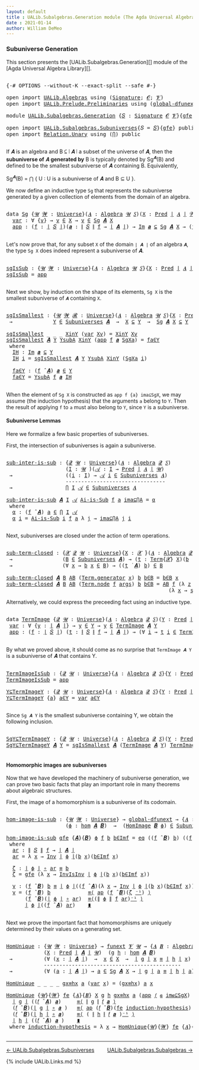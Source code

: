 ```yaml
---
layout: default
title : UALib.Subalgebras.Generation module (The Agda Universal Algebra Library)
date : 2021-01-14
author: William DeMeo
---
```


### <a id="subuniverse-generation">Subuniverse Generation</a>

This section presents the [UALib.Subalgebras.Generation][] module of the [Agda Universal Algebra Library][].

<pre class="Agda">

<a id="334" class="Symbol">{-#</a> <a id="338" class="Keyword">OPTIONS</a> <a id="346" class="Pragma">--without-K</a> <a id="358" class="Pragma">--exact-split</a> <a id="372" class="Pragma">--safe</a> <a id="379" class="Symbol">#-}</a>

<a id="384" class="Keyword">open</a> <a id="389" class="Keyword">import</a> <a id="396" href="UALib.Algebras.html" class="Module">UALib.Algebras</a> <a id="411" class="Keyword">using</a> <a id="417" class="Symbol">(</a><a id="418" href="UALib.Algebras.Signatures.html#1377" class="Function">Signature</a><a id="427" class="Symbol">;</a> <a id="429" href="universes.html#613" class="Generalizable">𝓞</a><a id="430" class="Symbol">;</a> <a id="432" href="universes.html#617" class="Generalizable">𝓥</a><a id="433" class="Symbol">)</a>
<a id="435" class="Keyword">open</a> <a id="440" class="Keyword">import</a> <a id="447" href="UALib.Prelude.Preliminaries.html" class="Module">UALib.Prelude.Preliminaries</a> <a id="475" class="Keyword">using</a> <a id="481" class="Symbol">(</a><a id="482" href="MGS-Subsingleton-Theorems.html#3468" class="Function">global-dfunext</a><a id="496" class="Symbol">)</a>

<a id="499" class="Keyword">module</a> <a id="506" href="UALib.Subalgebras.Generation.html" class="Module">UALib.Subalgebras.Generation</a> <a id="535" class="Symbol">{</a><a id="536" href="UALib.Subalgebras.Generation.html#536" class="Bound">𝑆</a> <a id="538" class="Symbol">:</a> <a id="540" href="UALib.Algebras.Signatures.html#1377" class="Function">Signature</a> <a id="550" href="universes.html#613" class="Generalizable">𝓞</a> <a id="552" href="universes.html#617" class="Generalizable">𝓥</a><a id="553" class="Symbol">}{</a><a id="555" href="UALib.Subalgebras.Generation.html#555" class="Bound">gfe</a> <a id="559" class="Symbol">:</a> <a id="561" href="MGS-Subsingleton-Theorems.html#3468" class="Function">global-dfunext</a><a id="575" class="Symbol">}</a> <a id="577" class="Keyword">where</a>

<a id="584" class="Keyword">open</a> <a id="589" class="Keyword">import</a> <a id="596" href="UALib.Subalgebras.Subuniverses.html" class="Module">UALib.Subalgebras.Subuniverses</a><a id="626" class="Symbol">{</a><a id="627" class="Argument">𝑆</a> <a id="629" class="Symbol">=</a> <a id="631" href="UALib.Subalgebras.Generation.html#536" class="Bound">𝑆</a><a id="632" class="Symbol">}{</a><a id="634" href="UALib.Subalgebras.Generation.html#555" class="Bound">gfe</a><a id="637" class="Symbol">}</a> <a id="639" class="Keyword">public</a>
<a id="646" class="Keyword">open</a> <a id="651" class="Keyword">import</a> <a id="658" href="Relation.Unary.html" class="Module">Relation.Unary</a> <a id="673" class="Keyword">using</a> <a id="679" class="Symbol">(</a><a id="680" href="Relation.Unary.html#4506" class="Function">⋂</a><a id="681" class="Symbol">)</a> <a id="683" class="Keyword">public</a>

</pre>

If 𝑨 is an algebra and B ⊆ ∣ 𝑨 ∣ a subset of the universe of 𝑨, then the **subuniverse of** 𝑨 **generated by** B is typically denoted by Sg<sup>𝑨</sup>(B) and defined to be the smallest subuniverse of 𝑨 containing B.  Equivalently,

Sg<sup>𝑨</sup>(B)  =  ⋂ { U : U is a subuniverse of 𝑨 and  B ⊆ U }.

We now define an inductive type `Sg` that represents the subuniverse generated by a given collection of elements from the domain of an algebra.

<pre class="Agda">

<a id="1164" class="Keyword">data</a> <a id="Sg"></a><a id="1169" href="UALib.Subalgebras.Generation.html#1169" class="Datatype">Sg</a> <a id="1172" class="Symbol">{</a><a id="1173" href="UALib.Subalgebras.Generation.html#1173" class="Bound">𝓤</a> <a id="1175" href="UALib.Subalgebras.Generation.html#1175" class="Bound">𝓦</a> <a id="1177" class="Symbol">:</a> <a id="1179" href="universes.html#551" class="Function">Universe</a><a id="1187" class="Symbol">}(</a><a id="1189" href="UALib.Subalgebras.Generation.html#1189" class="Bound">𝑨</a> <a id="1191" class="Symbol">:</a> <a id="1193" href="UALib.Algebras.Algebras.html#771" class="Function">Algebra</a> <a id="1201" href="UALib.Subalgebras.Generation.html#1173" class="Bound">𝓤</a> <a id="1203" href="UALib.Subalgebras.Generation.html#536" class="Bound">𝑆</a><a id="1204" class="Symbol">)(</a><a id="1206" href="UALib.Subalgebras.Generation.html#1206" class="Bound">X</a> <a id="1208" class="Symbol">:</a> <a id="1210" href="UALib.Relations.Unary.html#1071" class="Function">Pred</a> <a id="1215" href="UALib.Prelude.Preliminaries.html#11659" class="Function Operator">∣</a> <a id="1217" href="UALib.Subalgebras.Generation.html#1189" class="Bound">𝑨</a> <a id="1219" href="UALib.Prelude.Preliminaries.html#11659" class="Function Operator">∣</a> <a id="1221" href="UALib.Subalgebras.Generation.html#1175" class="Bound">𝓦</a><a id="1222" class="Symbol">)</a> <a id="1224" class="Symbol">:</a> <a id="1226" href="UALib.Relations.Unary.html#1071" class="Function">Pred</a> <a id="1231" href="UALib.Prelude.Preliminaries.html#11659" class="Function Operator">∣</a> <a id="1233" href="UALib.Subalgebras.Generation.html#1189" class="Bound">𝑨</a> <a id="1235" href="UALib.Prelude.Preliminaries.html#11659" class="Function Operator">∣</a> <a id="1237" class="Symbol">(</a><a id="1238" href="UALib.Subalgebras.Generation.html#550" class="Bound">𝓞</a> <a id="1240" href="Agda.Primitive.html#636" class="Function Operator">⊔</a> <a id="1242" href="UALib.Subalgebras.Generation.html#552" class="Bound">𝓥</a> <a id="1244" href="Agda.Primitive.html#636" class="Function Operator">⊔</a> <a id="1246" href="UALib.Subalgebras.Generation.html#1175" class="Bound">𝓦</a> <a id="1248" href="Agda.Primitive.html#636" class="Function Operator">⊔</a> <a id="1250" href="UALib.Subalgebras.Generation.html#1173" class="Bound">𝓤</a><a id="1251" class="Symbol">)</a> <a id="1253" class="Keyword">where</a>
  <a id="Sg.var"></a><a id="1261" href="UALib.Subalgebras.Generation.html#1261" class="InductiveConstructor">var</a> <a id="1265" class="Symbol">:</a> <a id="1267" class="Symbol">∀</a> <a id="1269" class="Symbol">{</a><a id="1270" href="UALib.Subalgebras.Generation.html#1270" class="Bound">v</a><a id="1271" class="Symbol">}</a> <a id="1273" class="Symbol">→</a> <a id="1275" href="UALib.Subalgebras.Generation.html#1270" class="Bound">v</a> <a id="1277" href="UALib.Relations.Unary.html#2732" class="Function Operator">∈</a> <a id="1279" href="UALib.Subalgebras.Generation.html#1206" class="Bound">X</a> <a id="1281" class="Symbol">→</a> <a id="1283" href="UALib.Subalgebras.Generation.html#1270" class="Bound">v</a> <a id="1285" href="UALib.Relations.Unary.html#2732" class="Function Operator">∈</a> <a id="1287" href="UALib.Subalgebras.Generation.html#1169" class="Datatype">Sg</a> <a id="1290" href="UALib.Subalgebras.Generation.html#1189" class="Bound">𝑨</a> <a id="1292" href="UALib.Subalgebras.Generation.html#1206" class="Bound">X</a>
  <a id="Sg.app"></a><a id="1296" href="UALib.Subalgebras.Generation.html#1296" class="InductiveConstructor">app</a> <a id="1300" class="Symbol">:</a> <a id="1302" class="Symbol">(</a><a id="1303" href="UALib.Subalgebras.Generation.html#1303" class="Bound">f</a> <a id="1305" class="Symbol">:</a> <a id="1307" href="UALib.Prelude.Preliminaries.html#11659" class="Function Operator">∣</a> <a id="1309" href="UALib.Subalgebras.Generation.html#536" class="Bound">𝑆</a> <a id="1311" href="UALib.Prelude.Preliminaries.html#11659" class="Function Operator">∣</a><a id="1312" class="Symbol">)(</a><a id="1314" href="UALib.Subalgebras.Generation.html#1314" class="Bound">𝒂</a> <a id="1316" class="Symbol">:</a> <a id="1318" href="UALib.Prelude.Preliminaries.html#11740" class="Function Operator">∥</a> <a id="1320" href="UALib.Subalgebras.Generation.html#536" class="Bound">𝑆</a> <a id="1322" href="UALib.Prelude.Preliminaries.html#11740" class="Function Operator">∥</a> <a id="1324" href="UALib.Subalgebras.Generation.html#1303" class="Bound">f</a> <a id="1326" class="Symbol">→</a> <a id="1328" href="UALib.Prelude.Preliminaries.html#11659" class="Function Operator">∣</a> <a id="1330" href="UALib.Subalgebras.Generation.html#1189" class="Bound">𝑨</a> <a id="1332" href="UALib.Prelude.Preliminaries.html#11659" class="Function Operator">∣</a><a id="1333" class="Symbol">)</a> <a id="1335" class="Symbol">→</a> <a id="1337" href="UALib.Relations.Unary.html#5346" class="Function Operator">Im</a> <a id="1340" href="UALib.Subalgebras.Generation.html#1314" class="Bound">𝒂</a> <a id="1342" href="UALib.Relations.Unary.html#5346" class="Function Operator">⊆</a> <a id="1344" href="UALib.Subalgebras.Generation.html#1169" class="Datatype">Sg</a> <a id="1347" href="UALib.Subalgebras.Generation.html#1189" class="Bound">𝑨</a> <a id="1349" href="UALib.Subalgebras.Generation.html#1206" class="Bound">X</a> <a id="1351" class="Symbol">→</a> <a id="1353" class="Symbol">(</a><a id="1354" href="UALib.Subalgebras.Generation.html#1303" class="Bound">f</a> <a id="1356" href="UALib.Algebras.Algebras.html#2921" class="Function Operator">̂</a> <a id="1358" href="UALib.Subalgebras.Generation.html#1189" class="Bound">𝑨</a><a id="1359" class="Symbol">)</a> <a id="1361" href="UALib.Subalgebras.Generation.html#1314" class="Bound">𝒂</a> <a id="1363" href="UALib.Relations.Unary.html#2732" class="Function Operator">∈</a> <a id="1365" href="UALib.Subalgebras.Generation.html#1169" class="Datatype">Sg</a> <a id="1368" href="UALib.Subalgebras.Generation.html#1189" class="Bound">𝑨</a> <a id="1370" href="UALib.Subalgebras.Generation.html#1206" class="Bound">X</a>

</pre>

Let's now prove that, for any subset `X` of the domain `∣ 𝑨 ∣` of an algebra `𝑨`, the type `Sg X` does indeed represent a subuniverse of 𝑨.

<pre class="Agda">

<a id="sgIsSub"></a><a id="1540" href="UALib.Subalgebras.Generation.html#1540" class="Function">sgIsSub</a> <a id="1548" class="Symbol">:</a> <a id="1550" class="Symbol">{</a><a id="1551" href="UALib.Subalgebras.Generation.html#1551" class="Bound">𝓤</a> <a id="1553" href="UALib.Subalgebras.Generation.html#1553" class="Bound">𝓦</a> <a id="1555" class="Symbol">:</a> <a id="1557" href="universes.html#551" class="Function">Universe</a><a id="1565" class="Symbol">}{</a><a id="1567" href="UALib.Subalgebras.Generation.html#1567" class="Bound">𝑨</a> <a id="1569" class="Symbol">:</a> <a id="1571" href="UALib.Algebras.Algebras.html#771" class="Function">Algebra</a> <a id="1579" href="UALib.Subalgebras.Generation.html#1551" class="Bound">𝓤</a> <a id="1581" href="UALib.Subalgebras.Generation.html#536" class="Bound">𝑆</a><a id="1582" class="Symbol">}{</a><a id="1584" href="UALib.Subalgebras.Generation.html#1584" class="Bound">X</a> <a id="1586" class="Symbol">:</a> <a id="1588" href="UALib.Relations.Unary.html#1071" class="Function">Pred</a> <a id="1593" href="UALib.Prelude.Preliminaries.html#11659" class="Function Operator">∣</a> <a id="1595" href="UALib.Subalgebras.Generation.html#1567" class="Bound">𝑨</a> <a id="1597" href="UALib.Prelude.Preliminaries.html#11659" class="Function Operator">∣</a> <a id="1599" href="UALib.Subalgebras.Generation.html#1553" class="Bound">𝓦</a><a id="1600" class="Symbol">}</a> <a id="1602" class="Symbol">→</a> <a id="1604" href="UALib.Subalgebras.Generation.html#1169" class="Datatype">Sg</a> <a id="1607" href="UALib.Subalgebras.Generation.html#1567" class="Bound">𝑨</a> <a id="1609" href="UALib.Subalgebras.Generation.html#1584" class="Bound">X</a> <a id="1611" href="UALib.Relations.Unary.html#2732" class="Function Operator">∈</a> <a id="1613" href="UALib.Subalgebras.Subuniverses.html#1290" class="Function">Subuniverses</a> <a id="1626" href="UALib.Subalgebras.Generation.html#1567" class="Bound">𝑨</a>
<a id="1628" href="UALib.Subalgebras.Generation.html#1540" class="Function">sgIsSub</a> <a id="1636" class="Symbol">=</a> <a id="1638" href="UALib.Subalgebras.Generation.html#1296" class="InductiveConstructor">app</a>

</pre>

Next we show, by induction on the shape of its elements, `Sg X` is the smallest subuniverse of `𝑨` containing `X`.

<pre class="Agda">

<a id="sgIsSmallest"></a><a id="1785" href="UALib.Subalgebras.Generation.html#1785" class="Function">sgIsSmallest</a> <a id="1798" class="Symbol">:</a> <a id="1800" class="Symbol">{</a><a id="1801" href="UALib.Subalgebras.Generation.html#1801" class="Bound">𝓤</a> <a id="1803" href="UALib.Subalgebras.Generation.html#1803" class="Bound">𝓦</a> <a id="1805" href="UALib.Subalgebras.Generation.html#1805" class="Bound">𝓡</a> <a id="1807" class="Symbol">:</a> <a id="1809" href="universes.html#551" class="Function">Universe</a><a id="1817" class="Symbol">}(</a><a id="1819" href="UALib.Subalgebras.Generation.html#1819" class="Bound">𝑨</a> <a id="1821" class="Symbol">:</a> <a id="1823" href="UALib.Algebras.Algebras.html#771" class="Function">Algebra</a> <a id="1831" href="UALib.Subalgebras.Generation.html#1801" class="Bound">𝓤</a> <a id="1833" href="UALib.Subalgebras.Generation.html#536" class="Bound">𝑆</a><a id="1834" class="Symbol">){</a><a id="1836" href="UALib.Subalgebras.Generation.html#1836" class="Bound">X</a> <a id="1838" class="Symbol">:</a> <a id="1840" href="UALib.Relations.Unary.html#1071" class="Function">Pred</a> <a id="1845" href="UALib.Prelude.Preliminaries.html#11659" class="Function Operator">∣</a> <a id="1847" href="UALib.Subalgebras.Generation.html#1819" class="Bound">𝑨</a> <a id="1849" href="UALib.Prelude.Preliminaries.html#11659" class="Function Operator">∣</a> <a id="1851" href="UALib.Subalgebras.Generation.html#1803" class="Bound">𝓦</a><a id="1852" class="Symbol">}(</a><a id="1854" href="UALib.Subalgebras.Generation.html#1854" class="Bound">Y</a> <a id="1856" class="Symbol">:</a> <a id="1858" href="UALib.Relations.Unary.html#1071" class="Function">Pred</a> <a id="1863" href="UALib.Prelude.Preliminaries.html#11659" class="Function Operator">∣</a> <a id="1865" href="UALib.Subalgebras.Generation.html#1819" class="Bound">𝑨</a> <a id="1867" href="UALib.Prelude.Preliminaries.html#11659" class="Function Operator">∣</a> <a id="1869" href="UALib.Subalgebras.Generation.html#1805" class="Bound">𝓡</a><a id="1870" class="Symbol">)</a>
 <a id="1873" class="Symbol">→</a>             <a id="1887" href="UALib.Subalgebras.Generation.html#1854" class="Bound">Y</a> <a id="1889" href="UALib.Relations.Unary.html#2732" class="Function Operator">∈</a> <a id="1891" href="UALib.Subalgebras.Subuniverses.html#1290" class="Function">Subuniverses</a> <a id="1904" href="UALib.Subalgebras.Generation.html#1819" class="Bound">𝑨</a>  <a id="1907" class="Symbol">→</a>  <a id="1910" href="UALib.Subalgebras.Generation.html#1836" class="Bound">X</a> <a id="1912" href="UALib.Relations.Unary.html#3014" class="Function Operator">⊆</a> <a id="1914" href="UALib.Subalgebras.Generation.html#1854" class="Bound">Y</a>  <a id="1917" class="Symbol">→</a>  <a id="1920" href="UALib.Subalgebras.Generation.html#1169" class="Datatype">Sg</a> <a id="1923" href="UALib.Subalgebras.Generation.html#1819" class="Bound">𝑨</a> <a id="1925" href="UALib.Subalgebras.Generation.html#1836" class="Bound">X</a> <a id="1927" href="UALib.Relations.Unary.html#3014" class="Function Operator">⊆</a> <a id="1929" href="UALib.Subalgebras.Generation.html#1854" class="Bound">Y</a>

<a id="1932" href="UALib.Subalgebras.Generation.html#1785" class="Function">sgIsSmallest</a> <a id="1945" class="Symbol">_</a> <a id="1947" class="Symbol">_</a> <a id="1949" class="Symbol">_</a> <a id="1951" href="UALib.Subalgebras.Generation.html#1951" class="Bound">XinY</a> <a id="1956" class="Symbol">(</a><a id="1957" href="UALib.Subalgebras.Generation.html#1261" class="InductiveConstructor">var</a> <a id="1961" href="UALib.Subalgebras.Generation.html#1961" class="Bound">Xv</a><a id="1963" class="Symbol">)</a> <a id="1965" class="Symbol">=</a> <a id="1967" href="UALib.Subalgebras.Generation.html#1951" class="Bound">XinY</a> <a id="1972" href="UALib.Subalgebras.Generation.html#1961" class="Bound">Xv</a>
<a id="1975" href="UALib.Subalgebras.Generation.html#1785" class="Function">sgIsSmallest</a> <a id="1988" href="UALib.Subalgebras.Generation.html#1988" class="Bound">𝑨</a> <a id="1990" href="UALib.Subalgebras.Generation.html#1990" class="Bound">Y</a> <a id="1992" href="UALib.Subalgebras.Generation.html#1992" class="Bound">YsubA</a> <a id="1998" href="UALib.Subalgebras.Generation.html#1998" class="Bound">XinY</a> <a id="2003" class="Symbol">(</a><a id="2004" href="UALib.Subalgebras.Generation.html#1296" class="InductiveConstructor">app</a> <a id="2008" href="UALib.Subalgebras.Generation.html#2008" class="Bound">f</a> <a id="2010" href="UALib.Subalgebras.Generation.html#2010" class="Bound">𝒂</a> <a id="2012" href="UALib.Subalgebras.Generation.html#2012" class="Bound">SgXa</a><a id="2016" class="Symbol">)</a> <a id="2018" class="Symbol">=</a> <a id="2020" href="UALib.Subalgebras.Generation.html#2097" class="Function">fa∈Y</a>
 <a id="2026" class="Keyword">where</a>
  <a id="2034" href="UALib.Subalgebras.Generation.html#2034" class="Function">IH</a> <a id="2037" class="Symbol">:</a> <a id="2039" href="UALib.Relations.Unary.html#5346" class="Function Operator">Im</a> <a id="2042" href="UALib.Subalgebras.Generation.html#2010" class="Bound">𝒂</a> <a id="2044" href="UALib.Relations.Unary.html#5346" class="Function Operator">⊆</a> <a id="2046" href="UALib.Subalgebras.Generation.html#1990" class="Bound">Y</a>
  <a id="2050" href="UALib.Subalgebras.Generation.html#2034" class="Function">IH</a> <a id="2053" href="UALib.Subalgebras.Generation.html#2053" class="Bound">i</a> <a id="2055" class="Symbol">=</a> <a id="2057" href="UALib.Subalgebras.Generation.html#1785" class="Function">sgIsSmallest</a> <a id="2070" href="UALib.Subalgebras.Generation.html#1988" class="Bound">𝑨</a> <a id="2072" href="UALib.Subalgebras.Generation.html#1990" class="Bound">Y</a> <a id="2074" href="UALib.Subalgebras.Generation.html#1992" class="Bound">YsubA</a> <a id="2080" href="UALib.Subalgebras.Generation.html#1998" class="Bound">XinY</a> <a id="2085" class="Symbol">(</a><a id="2086" href="UALib.Subalgebras.Generation.html#2012" class="Bound">SgXa</a> <a id="2091" href="UALib.Subalgebras.Generation.html#2053" class="Bound">i</a><a id="2092" class="Symbol">)</a>

  <a id="2097" href="UALib.Subalgebras.Generation.html#2097" class="Function">fa∈Y</a> <a id="2102" class="Symbol">:</a> <a id="2104" class="Symbol">(</a><a id="2105" href="UALib.Subalgebras.Generation.html#2008" class="Bound">f</a> <a id="2107" href="UALib.Algebras.Algebras.html#2921" class="Function Operator">̂</a> <a id="2109" href="UALib.Subalgebras.Generation.html#1988" class="Bound">𝑨</a><a id="2110" class="Symbol">)</a> <a id="2112" href="UALib.Subalgebras.Generation.html#2010" class="Bound">𝒂</a> <a id="2114" href="UALib.Relations.Unary.html#2732" class="Function Operator">∈</a> <a id="2116" href="UALib.Subalgebras.Generation.html#1990" class="Bound">Y</a>
  <a id="2120" href="UALib.Subalgebras.Generation.html#2097" class="Function">fa∈Y</a> <a id="2125" class="Symbol">=</a> <a id="2127" href="UALib.Subalgebras.Generation.html#1992" class="Bound">YsubA</a> <a id="2133" href="UALib.Subalgebras.Generation.html#2008" class="Bound">f</a> <a id="2135" href="UALib.Subalgebras.Generation.html#2010" class="Bound">𝒂</a> <a id="2137" href="UALib.Subalgebras.Generation.html#2034" class="Function">IH</a>

</pre>

When the element of `Sg X` is constructed as `app f {a} ima⊆SgX`, we may assume (the induction hypothesis) that the arguments `a` belong to `Y`. Then the result of applying `f` to `a` must also belong to `Y`, since `Y` is a subuniverse.



#### <a id="subuniverse-lemmas">Subuniverse Lemmas</a>

Here we formalize a few basic properties of subuniverses.

First, the intersection of subuniverses is again a subuniverse.

<pre class="Agda">

<a id="sub-inter-is-sub"></a><a id="2587" href="UALib.Subalgebras.Generation.html#2587" class="Function">sub-inter-is-sub</a> <a id="2604" class="Symbol">:</a> <a id="2606" class="Symbol">{</a><a id="2607" href="UALib.Subalgebras.Generation.html#2607" class="Bound">𝓠</a> <a id="2609" href="UALib.Subalgebras.Generation.html#2609" class="Bound">𝓤</a> <a id="2611" class="Symbol">:</a> <a id="2613" href="universes.html#551" class="Function">Universe</a><a id="2621" class="Symbol">}(</a><a id="2623" href="UALib.Subalgebras.Generation.html#2623" class="Bound">𝑨</a> <a id="2625" class="Symbol">:</a> <a id="2627" href="UALib.Algebras.Algebras.html#771" class="Function">Algebra</a> <a id="2635" href="UALib.Subalgebras.Generation.html#2607" class="Bound">𝓠</a> <a id="2637" href="UALib.Subalgebras.Generation.html#536" class="Bound">𝑆</a><a id="2638" class="Symbol">)</a>
                   <a id="2659" class="Symbol">(</a><a id="2660" href="UALib.Subalgebras.Generation.html#2660" class="Bound">I</a> <a id="2662" class="Symbol">:</a> <a id="2664" href="UALib.Subalgebras.Generation.html#2609" class="Bound">𝓤</a> <a id="2666" href="universes.html#758" class="Function Operator">̇</a><a id="2667" class="Symbol">)(</a><a id="2669" href="UALib.Subalgebras.Generation.html#2669" class="Bound">𝒜</a> <a id="2671" class="Symbol">:</a> <a id="2673" href="UALib.Subalgebras.Generation.html#2660" class="Bound">I</a> <a id="2675" class="Symbol">→</a> <a id="2677" href="UALib.Relations.Unary.html#1071" class="Function">Pred</a> <a id="2682" href="UALib.Prelude.Preliminaries.html#11659" class="Function Operator">∣</a> <a id="2684" href="UALib.Subalgebras.Generation.html#2623" class="Bound">𝑨</a> <a id="2686" href="UALib.Prelude.Preliminaries.html#11659" class="Function Operator">∣</a> <a id="2688" href="UALib.Subalgebras.Generation.html#2609" class="Bound">𝓤</a><a id="2689" class="Symbol">)</a>
 <a id="2692" class="Symbol">→</a>                 <a id="2710" class="Symbol">((</a><a id="2712" href="UALib.Subalgebras.Generation.html#2712" class="Bound">i</a> <a id="2714" class="Symbol">:</a> <a id="2716" href="UALib.Subalgebras.Generation.html#2660" class="Bound">I</a><a id="2717" class="Symbol">)</a> <a id="2719" class="Symbol">→</a> <a id="2721" href="UALib.Subalgebras.Generation.html#2669" class="Bound">𝒜</a> <a id="2723" href="UALib.Subalgebras.Generation.html#2712" class="Bound">i</a> <a id="2725" href="UALib.Relations.Unary.html#2732" class="Function Operator">∈</a> <a id="2727" href="UALib.Subalgebras.Subuniverses.html#1290" class="Function">Subuniverses</a> <a id="2740" href="UALib.Subalgebras.Generation.html#2623" class="Bound">𝑨</a><a id="2741" class="Symbol">)</a>
                   <a id="2762" class="Comment">--------------------------------</a>
 <a id="2796" class="Symbol">→</a>                 <a id="2814" href="Relation.Unary.html#4506" class="Function">⋂</a> <a id="2816" href="UALib.Subalgebras.Generation.html#2660" class="Bound">I</a> <a id="2818" href="UALib.Subalgebras.Generation.html#2669" class="Bound">𝒜</a> <a id="2820" href="UALib.Relations.Unary.html#2732" class="Function Operator">∈</a> <a id="2822" href="UALib.Subalgebras.Subuniverses.html#1290" class="Function">Subuniverses</a> <a id="2835" href="UALib.Subalgebras.Generation.html#2623" class="Bound">𝑨</a>

<a id="2838" href="UALib.Subalgebras.Generation.html#2587" class="Function">sub-inter-is-sub</a> <a id="2855" href="UALib.Subalgebras.Generation.html#2855" class="Bound">𝑨</a> <a id="2857" href="UALib.Subalgebras.Generation.html#2857" class="Bound">I</a> <a id="2859" href="UALib.Subalgebras.Generation.html#2859" class="Bound">𝒜</a> <a id="2861" href="UALib.Subalgebras.Generation.html#2861" class="Bound">Ai-is-Sub</a> <a id="2871" href="UALib.Subalgebras.Generation.html#2871" class="Bound">f</a> <a id="2873" href="UALib.Subalgebras.Generation.html#2873" class="Bound">a</a> <a id="2875" href="UALib.Subalgebras.Generation.html#2875" class="Bound">ima⊆⋂A</a> <a id="2882" class="Symbol">=</a> <a id="2884" href="UALib.Subalgebras.Generation.html#2895" class="Function">α</a>
 <a id="2887" class="Keyword">where</a>
  <a id="2895" href="UALib.Subalgebras.Generation.html#2895" class="Function">α</a> <a id="2897" class="Symbol">:</a> <a id="2899" class="Symbol">(</a><a id="2900" href="UALib.Subalgebras.Generation.html#2871" class="Bound">f</a> <a id="2902" href="UALib.Algebras.Algebras.html#2921" class="Function Operator">̂</a> <a id="2904" href="UALib.Subalgebras.Generation.html#2855" class="Bound">𝑨</a><a id="2905" class="Symbol">)</a> <a id="2907" href="UALib.Subalgebras.Generation.html#2873" class="Bound">a</a> <a id="2909" href="UALib.Relations.Unary.html#2732" class="Function Operator">∈</a> <a id="2911" href="Relation.Unary.html#4506" class="Function">⋂</a> <a id="2913" href="UALib.Subalgebras.Generation.html#2857" class="Bound">I</a> <a id="2915" href="UALib.Subalgebras.Generation.html#2859" class="Bound">𝒜</a>
  <a id="2919" href="UALib.Subalgebras.Generation.html#2895" class="Function">α</a> <a id="2921" href="UALib.Subalgebras.Generation.html#2921" class="Bound">i</a> <a id="2923" class="Symbol">=</a> <a id="2925" href="UALib.Subalgebras.Generation.html#2861" class="Bound">Ai-is-Sub</a> <a id="2935" href="UALib.Subalgebras.Generation.html#2921" class="Bound">i</a> <a id="2937" href="UALib.Subalgebras.Generation.html#2871" class="Bound">f</a> <a id="2939" href="UALib.Subalgebras.Generation.html#2873" class="Bound">a</a> <a id="2941" class="Symbol">λ</a> <a id="2943" href="UALib.Subalgebras.Generation.html#2943" class="Bound">j</a> <a id="2945" class="Symbol">→</a> <a id="2947" href="UALib.Subalgebras.Generation.html#2875" class="Bound">ima⊆⋂A</a> <a id="2954" href="UALib.Subalgebras.Generation.html#2943" class="Bound">j</a> <a id="2956" href="UALib.Subalgebras.Generation.html#2921" class="Bound">i</a>

</pre>

Next, subuniverses are closed under the action of term operations.

<pre class="Agda">

<a id="sub-term-closed"></a><a id="3053" href="UALib.Subalgebras.Generation.html#3053" class="Function">sub-term-closed</a> <a id="3069" class="Symbol">:</a> <a id="3071" class="Symbol">{</a><a id="3072" href="UALib.Subalgebras.Generation.html#3072" class="Bound">𝓧</a> <a id="3074" href="UALib.Subalgebras.Generation.html#3074" class="Bound">𝓠</a> <a id="3076" href="UALib.Subalgebras.Generation.html#3076" class="Bound">𝓤</a> <a id="3078" class="Symbol">:</a> <a id="3080" href="universes.html#551" class="Function">Universe</a><a id="3088" class="Symbol">}{</a><a id="3090" href="UALib.Subalgebras.Generation.html#3090" class="Bound">X</a> <a id="3092" class="Symbol">:</a> <a id="3094" href="UALib.Subalgebras.Generation.html#3072" class="Bound">𝓧</a> <a id="3096" href="universes.html#758" class="Function Operator">̇</a><a id="3097" class="Symbol">}(</a><a id="3099" href="UALib.Subalgebras.Generation.html#3099" class="Bound">𝑨</a> <a id="3101" class="Symbol">:</a> <a id="3103" href="UALib.Algebras.Algebras.html#771" class="Function">Algebra</a> <a id="3111" href="UALib.Subalgebras.Generation.html#3074" class="Bound">𝓠</a> <a id="3113" href="UALib.Subalgebras.Generation.html#536" class="Bound">𝑆</a><a id="3114" class="Symbol">)(</a><a id="3116" href="UALib.Subalgebras.Generation.html#3116" class="Bound">B</a> <a id="3118" class="Symbol">:</a> <a id="3120" href="UALib.Relations.Unary.html#1071" class="Function">Pred</a> <a id="3125" href="UALib.Prelude.Preliminaries.html#11659" class="Function Operator">∣</a> <a id="3127" href="UALib.Subalgebras.Generation.html#3099" class="Bound">𝑨</a> <a id="3129" href="UALib.Prelude.Preliminaries.html#11659" class="Function Operator">∣</a> <a id="3131" href="UALib.Subalgebras.Generation.html#3076" class="Bound">𝓤</a><a id="3132" class="Symbol">)</a>
 <a id="3135" class="Symbol">→</a>                <a id="3152" class="Symbol">(</a><a id="3153" href="UALib.Subalgebras.Generation.html#3116" class="Bound">B</a> <a id="3155" href="UALib.Relations.Unary.html#2732" class="Function Operator">∈</a> <a id="3157" href="UALib.Subalgebras.Subuniverses.html#1290" class="Function">Subuniverses</a> <a id="3170" href="UALib.Subalgebras.Generation.html#3099" class="Bound">𝑨</a><a id="3171" class="Symbol">)</a> <a id="3173" class="Symbol">→</a> <a id="3175" class="Symbol">(</a><a id="3176" href="UALib.Subalgebras.Generation.html#3176" class="Bound">t</a> <a id="3178" class="Symbol">:</a> <a id="3180" href="UALib.Terms.Basic.html#2346" class="Datatype">Term</a><a id="3184" class="Symbol">{</a><a id="3185" href="UALib.Subalgebras.Generation.html#3072" class="Bound">𝓧</a><a id="3186" class="Symbol">}</a> <a id="3188" href="UALib.Subalgebras.Generation.html#3090" class="Bound">X</a><a id="3189" class="Symbol">)(</a><a id="3191" href="UALib.Subalgebras.Generation.html#3191" class="Bound">b</a> <a id="3193" class="Symbol">:</a> <a id="3195" href="UALib.Subalgebras.Generation.html#3090" class="Bound">X</a> <a id="3197" class="Symbol">→</a> <a id="3199" href="UALib.Prelude.Preliminaries.html#11659" class="Function Operator">∣</a> <a id="3201" href="UALib.Subalgebras.Generation.html#3099" class="Bound">𝑨</a> <a id="3203" href="UALib.Prelude.Preliminaries.html#11659" class="Function Operator">∣</a><a id="3204" class="Symbol">)</a>
 <a id="3207" class="Symbol">→</a>                <a id="3224" class="Symbol">(∀</a> <a id="3227" href="UALib.Subalgebras.Generation.html#3227" class="Bound">x</a> <a id="3229" class="Symbol">→</a> <a id="3231" href="UALib.Subalgebras.Generation.html#3191" class="Bound">b</a> <a id="3233" href="UALib.Subalgebras.Generation.html#3227" class="Bound">x</a> <a id="3235" href="UALib.Relations.Unary.html#2732" class="Function Operator">∈</a> <a id="3237" href="UALib.Subalgebras.Generation.html#3116" class="Bound">B</a><a id="3238" class="Symbol">)</a> <a id="3240" class="Symbol">→</a> <a id="3242" class="Symbol">((</a><a id="3244" href="UALib.Subalgebras.Generation.html#3176" class="Bound">t</a> <a id="3246" href="UALib.Terms.Operations.html#1284" class="Function Operator">̇</a> <a id="3248" href="UALib.Subalgebras.Generation.html#3099" class="Bound">𝑨</a><a id="3249" class="Symbol">)</a> <a id="3251" href="UALib.Subalgebras.Generation.html#3191" class="Bound">b</a><a id="3252" class="Symbol">)</a> <a id="3254" href="UALib.Relations.Unary.html#2732" class="Function Operator">∈</a> <a id="3256" href="UALib.Subalgebras.Generation.html#3116" class="Bound">B</a>

<a id="3259" href="UALib.Subalgebras.Generation.html#3053" class="Function">sub-term-closed</a> <a id="3275" href="UALib.Subalgebras.Generation.html#3275" class="Bound">𝑨</a> <a id="3277" href="UALib.Subalgebras.Generation.html#3277" class="Bound">B</a> <a id="3279" href="UALib.Subalgebras.Generation.html#3279" class="Bound">AB</a> <a id="3282" class="Symbol">(</a><a id="3283" href="UALib.Terms.Basic.html#2394" class="InductiveConstructor">Term.generator</a> <a id="3298" href="UALib.Subalgebras.Generation.html#3298" class="Bound">x</a><a id="3299" class="Symbol">)</a> <a id="3301" href="UALib.Subalgebras.Generation.html#3301" class="Bound">b</a> <a id="3303" href="UALib.Subalgebras.Generation.html#3303" class="Bound">b∈B</a> <a id="3307" class="Symbol">=</a> <a id="3309" href="UALib.Subalgebras.Generation.html#3303" class="Bound">b∈B</a> <a id="3313" href="UALib.Subalgebras.Generation.html#3298" class="Bound">x</a>
<a id="3315" href="UALib.Subalgebras.Generation.html#3053" class="Function">sub-term-closed</a> <a id="3331" href="UALib.Subalgebras.Generation.html#3331" class="Bound">𝑨</a> <a id="3333" href="UALib.Subalgebras.Generation.html#3333" class="Bound">B</a> <a id="3335" href="UALib.Subalgebras.Generation.html#3335" class="Bound">AB</a> <a id="3338" class="Symbol">(</a><a id="3339" href="UALib.Terms.Basic.html#2419" class="InductiveConstructor">Term.node</a> <a id="3349" href="UALib.Subalgebras.Generation.html#3349" class="Bound">f</a> <a id="3351" href="UALib.Subalgebras.Generation.html#3351" class="Bound">args</a><a id="3355" class="Symbol">)</a> <a id="3357" href="UALib.Subalgebras.Generation.html#3357" class="Bound">b</a> <a id="3359" href="UALib.Subalgebras.Generation.html#3359" class="Bound">b∈B</a> <a id="3363" class="Symbol">=</a> <a id="3365" href="UALib.Subalgebras.Generation.html#3335" class="Bound">AB</a> <a id="3368" href="UALib.Subalgebras.Generation.html#3349" class="Bound">f</a> <a id="3370" class="Symbol">(λ</a> <a id="3373" href="UALib.Subalgebras.Generation.html#3373" class="Bound">z</a> <a id="3375" class="Symbol">→</a> <a id="3377" class="Symbol">(</a><a id="3378" href="UALib.Subalgebras.Generation.html#3351" class="Bound">args</a> <a id="3383" href="UALib.Subalgebras.Generation.html#3373" class="Bound">z</a> <a id="3385" href="UALib.Terms.Operations.html#1284" class="Function Operator">̇</a> <a id="3387" href="UALib.Subalgebras.Generation.html#3331" class="Bound">𝑨</a><a id="3388" class="Symbol">)</a> <a id="3390" href="UALib.Subalgebras.Generation.html#3357" class="Bound">b</a><a id="3391" class="Symbol">)</a>
                                                    <a id="3445" class="Symbol">(λ</a> <a id="3448" href="UALib.Subalgebras.Generation.html#3448" class="Bound">x</a> <a id="3450" class="Symbol">→</a> <a id="3452" href="UALib.Subalgebras.Generation.html#3053" class="Function">sub-term-closed</a> <a id="3468" href="UALib.Subalgebras.Generation.html#3331" class="Bound">𝑨</a> <a id="3470" href="UALib.Subalgebras.Generation.html#3333" class="Bound">B</a> <a id="3472" href="UALib.Subalgebras.Generation.html#3335" class="Bound">AB</a> <a id="3475" class="Symbol">(</a><a id="3476" href="UALib.Subalgebras.Generation.html#3351" class="Bound">args</a> <a id="3481" href="UALib.Subalgebras.Generation.html#3448" class="Bound">x</a><a id="3482" class="Symbol">)</a> <a id="3484" href="UALib.Subalgebras.Generation.html#3357" class="Bound">b</a> <a id="3486" href="UALib.Subalgebras.Generation.html#3359" class="Bound">b∈B</a><a id="3489" class="Symbol">)</a>
</pre>

Alternatively, we could express the preceeding fact using an inductive type.

<pre class="Agda">

<a id="3595" class="Keyword">data</a> <a id="TermImage"></a><a id="3600" href="UALib.Subalgebras.Generation.html#3600" class="Datatype">TermImage</a> <a id="3610" class="Symbol">{</a><a id="3611" href="UALib.Subalgebras.Generation.html#3611" class="Bound">𝓠</a> <a id="3613" href="UALib.Subalgebras.Generation.html#3613" class="Bound">𝓤</a> <a id="3615" class="Symbol">:</a> <a id="3617" href="universes.html#551" class="Function">Universe</a><a id="3625" class="Symbol">}(</a><a id="3627" href="UALib.Subalgebras.Generation.html#3627" class="Bound">𝑨</a> <a id="3629" class="Symbol">:</a> <a id="3631" href="UALib.Algebras.Algebras.html#771" class="Function">Algebra</a> <a id="3639" href="UALib.Subalgebras.Generation.html#3611" class="Bound">𝓠</a> <a id="3641" href="UALib.Subalgebras.Generation.html#536" class="Bound">𝑆</a><a id="3642" class="Symbol">)(</a><a id="3644" href="UALib.Subalgebras.Generation.html#3644" class="Bound">Y</a> <a id="3646" class="Symbol">:</a> <a id="3648" href="UALib.Relations.Unary.html#1071" class="Function">Pred</a> <a id="3653" href="UALib.Prelude.Preliminaries.html#11659" class="Function Operator">∣</a> <a id="3655" href="UALib.Subalgebras.Generation.html#3627" class="Bound">𝑨</a> <a id="3657" href="UALib.Prelude.Preliminaries.html#11659" class="Function Operator">∣</a> <a id="3659" href="UALib.Subalgebras.Generation.html#3613" class="Bound">𝓤</a><a id="3660" class="Symbol">)</a> <a id="3662" class="Symbol">:</a> <a id="3664" href="UALib.Relations.Unary.html#1071" class="Function">Pred</a> <a id="3669" href="UALib.Prelude.Preliminaries.html#11659" class="Function Operator">∣</a> <a id="3671" href="UALib.Subalgebras.Generation.html#3627" class="Bound">𝑨</a> <a id="3673" href="UALib.Prelude.Preliminaries.html#11659" class="Function Operator">∣</a> <a id="3675" class="Symbol">(</a><a id="3676" href="UALib.Subalgebras.Generation.html#550" class="Bound">𝓞</a> <a id="3678" href="Agda.Primitive.html#636" class="Function Operator">⊔</a> <a id="3680" href="UALib.Subalgebras.Generation.html#552" class="Bound">𝓥</a> <a id="3682" href="Agda.Primitive.html#636" class="Function Operator">⊔</a> <a id="3684" href="UALib.Subalgebras.Generation.html#3611" class="Bound">𝓠</a> <a id="3686" href="Agda.Primitive.html#636" class="Function Operator">⊔</a> <a id="3688" href="UALib.Subalgebras.Generation.html#3613" class="Bound">𝓤</a><a id="3689" class="Symbol">)</a> <a id="3691" class="Keyword">where</a>
 <a id="TermImage.var"></a><a id="3698" href="UALib.Subalgebras.Generation.html#3698" class="InductiveConstructor">var</a> <a id="3702" class="Symbol">:</a> <a id="3704" class="Symbol">∀</a> <a id="3706" class="Symbol">{</a><a id="3707" href="UALib.Subalgebras.Generation.html#3707" class="Bound">y</a> <a id="3709" class="Symbol">:</a> <a id="3711" href="UALib.Prelude.Preliminaries.html#11659" class="Function Operator">∣</a> <a id="3713" href="UALib.Subalgebras.Generation.html#3627" class="Bound">𝑨</a> <a id="3715" href="UALib.Prelude.Preliminaries.html#11659" class="Function Operator">∣</a><a id="3716" class="Symbol">}</a> <a id="3718" class="Symbol">→</a> <a id="3720" href="UALib.Subalgebras.Generation.html#3707" class="Bound">y</a> <a id="3722" href="UALib.Relations.Unary.html#2732" class="Function Operator">∈</a> <a id="3724" href="UALib.Subalgebras.Generation.html#3644" class="Bound">Y</a> <a id="3726" class="Symbol">→</a> <a id="3728" href="UALib.Subalgebras.Generation.html#3707" class="Bound">y</a> <a id="3730" href="UALib.Relations.Unary.html#2732" class="Function Operator">∈</a> <a id="3732" href="UALib.Subalgebras.Generation.html#3600" class="Datatype">TermImage</a> <a id="3742" href="UALib.Subalgebras.Generation.html#3627" class="Bound">𝑨</a> <a id="3744" href="UALib.Subalgebras.Generation.html#3644" class="Bound">Y</a>
 <a id="TermImage.app"></a><a id="3747" href="UALib.Subalgebras.Generation.html#3747" class="InductiveConstructor">app</a> <a id="3751" class="Symbol">:</a> <a id="3753" class="Symbol">(</a><a id="3754" href="UALib.Subalgebras.Generation.html#3754" class="Bound">f</a> <a id="3756" class="Symbol">:</a> <a id="3758" href="UALib.Prelude.Preliminaries.html#11659" class="Function Operator">∣</a> <a id="3760" href="UALib.Subalgebras.Generation.html#536" class="Bound">𝑆</a> <a id="3762" href="UALib.Prelude.Preliminaries.html#11659" class="Function Operator">∣</a><a id="3763" class="Symbol">)</a> <a id="3765" class="Symbol">(</a><a id="3766" href="UALib.Subalgebras.Generation.html#3766" class="Bound">t</a> <a id="3768" class="Symbol">:</a> <a id="3770" href="UALib.Prelude.Preliminaries.html#11740" class="Function Operator">∥</a> <a id="3772" href="UALib.Subalgebras.Generation.html#536" class="Bound">𝑆</a> <a id="3774" href="UALib.Prelude.Preliminaries.html#11740" class="Function Operator">∥</a> <a id="3776" href="UALib.Subalgebras.Generation.html#3754" class="Bound">f</a> <a id="3778" class="Symbol">→</a> <a id="3780" href="UALib.Prelude.Preliminaries.html#11659" class="Function Operator">∣</a> <a id="3782" href="UALib.Subalgebras.Generation.html#3627" class="Bound">𝑨</a> <a id="3784" href="UALib.Prelude.Preliminaries.html#11659" class="Function Operator">∣</a><a id="3785" class="Symbol">)</a> <a id="3787" class="Symbol">→</a> <a id="3789" class="Symbol">(∀</a> <a id="3792" href="UALib.Subalgebras.Generation.html#3792" class="Bound">i</a> <a id="3794" class="Symbol">→</a> <a id="3796" href="UALib.Subalgebras.Generation.html#3766" class="Bound">t</a> <a id="3798" href="UALib.Subalgebras.Generation.html#3792" class="Bound">i</a> <a id="3800" href="UALib.Relations.Unary.html#2732" class="Function Operator">∈</a> <a id="3802" href="UALib.Subalgebras.Generation.html#3600" class="Datatype">TermImage</a> <a id="3812" href="UALib.Subalgebras.Generation.html#3627" class="Bound">𝑨</a> <a id="3814" href="UALib.Subalgebras.Generation.html#3644" class="Bound">Y</a><a id="3815" class="Symbol">)</a> <a id="3817" class="Symbol">→</a> <a id="3819" class="Symbol">(</a><a id="3820" href="UALib.Subalgebras.Generation.html#3754" class="Bound">f</a> <a id="3822" href="UALib.Algebras.Algebras.html#2921" class="Function Operator">̂</a> <a id="3824" href="UALib.Subalgebras.Generation.html#3627" class="Bound">𝑨</a><a id="3825" class="Symbol">)</a> <a id="3827" href="UALib.Subalgebras.Generation.html#3766" class="Bound">t</a> <a id="3829" href="UALib.Relations.Unary.html#2732" class="Function Operator">∈</a> <a id="3831" href="UALib.Subalgebras.Generation.html#3600" class="Datatype">TermImage</a> <a id="3841" href="UALib.Subalgebras.Generation.html#3627" class="Bound">𝑨</a> <a id="3843" href="UALib.Subalgebras.Generation.html#3644" class="Bound">Y</a>

</pre>

By what we proved above, it should come as no surprise that `TermImage 𝑨 Y` is a subuniverse of 𝑨 that contains Y.

<pre class="Agda">

<a id="TermImageIsSub"></a><a id="3988" href="UALib.Subalgebras.Generation.html#3988" class="Function">TermImageIsSub</a> <a id="4003" class="Symbol">:</a> <a id="4005" class="Symbol">{</a><a id="4006" href="UALib.Subalgebras.Generation.html#4006" class="Bound">𝓠</a> <a id="4008" href="UALib.Subalgebras.Generation.html#4008" class="Bound">𝓤</a> <a id="4010" class="Symbol">:</a> <a id="4012" href="universes.html#551" class="Function">Universe</a><a id="4020" class="Symbol">}{</a><a id="4022" href="UALib.Subalgebras.Generation.html#4022" class="Bound">𝑨</a> <a id="4024" class="Symbol">:</a> <a id="4026" href="UALib.Algebras.Algebras.html#771" class="Function">Algebra</a> <a id="4034" href="UALib.Subalgebras.Generation.html#4006" class="Bound">𝓠</a> <a id="4036" href="UALib.Subalgebras.Generation.html#536" class="Bound">𝑆</a><a id="4037" class="Symbol">}{</a><a id="4039" href="UALib.Subalgebras.Generation.html#4039" class="Bound">Y</a> <a id="4041" class="Symbol">:</a> <a id="4043" href="UALib.Relations.Unary.html#1071" class="Function">Pred</a> <a id="4048" href="UALib.Prelude.Preliminaries.html#11659" class="Function Operator">∣</a> <a id="4050" href="UALib.Subalgebras.Generation.html#4022" class="Bound">𝑨</a> <a id="4052" href="UALib.Prelude.Preliminaries.html#11659" class="Function Operator">∣</a> <a id="4054" href="UALib.Subalgebras.Generation.html#4008" class="Bound">𝓤</a><a id="4055" class="Symbol">}</a> <a id="4057" class="Symbol">→</a> <a id="4059" href="UALib.Subalgebras.Generation.html#3600" class="Datatype">TermImage</a> <a id="4069" href="UALib.Subalgebras.Generation.html#4022" class="Bound">𝑨</a> <a id="4071" href="UALib.Subalgebras.Generation.html#4039" class="Bound">Y</a> <a id="4073" href="UALib.Relations.Unary.html#2732" class="Function Operator">∈</a> <a id="4075" href="UALib.Subalgebras.Subuniverses.html#1290" class="Function">Subuniverses</a> <a id="4088" href="UALib.Subalgebras.Generation.html#4022" class="Bound">𝑨</a>
<a id="4090" href="UALib.Subalgebras.Generation.html#3988" class="Function">TermImageIsSub</a> <a id="4105" class="Symbol">=</a> <a id="4107" href="UALib.Subalgebras.Generation.html#3747" class="InductiveConstructor">app</a>

<a id="Y⊆TermImageY"></a><a id="4112" href="UALib.Subalgebras.Generation.html#4112" class="Function">Y⊆TermImageY</a> <a id="4125" class="Symbol">:</a> <a id="4127" class="Symbol">{</a><a id="4128" href="UALib.Subalgebras.Generation.html#4128" class="Bound">𝓠</a> <a id="4130" href="UALib.Subalgebras.Generation.html#4130" class="Bound">𝓤</a> <a id="4132" class="Symbol">:</a> <a id="4134" href="universes.html#551" class="Function">Universe</a><a id="4142" class="Symbol">}{</a><a id="4144" href="UALib.Subalgebras.Generation.html#4144" class="Bound">𝑨</a> <a id="4146" class="Symbol">:</a> <a id="4148" href="UALib.Algebras.Algebras.html#771" class="Function">Algebra</a> <a id="4156" href="UALib.Subalgebras.Generation.html#4128" class="Bound">𝓠</a> <a id="4158" href="UALib.Subalgebras.Generation.html#536" class="Bound">𝑆</a><a id="4159" class="Symbol">}{</a><a id="4161" href="UALib.Subalgebras.Generation.html#4161" class="Bound">Y</a> <a id="4163" class="Symbol">:</a> <a id="4165" href="UALib.Relations.Unary.html#1071" class="Function">Pred</a> <a id="4170" href="UALib.Prelude.Preliminaries.html#11659" class="Function Operator">∣</a> <a id="4172" href="UALib.Subalgebras.Generation.html#4144" class="Bound">𝑨</a> <a id="4174" href="UALib.Prelude.Preliminaries.html#11659" class="Function Operator">∣</a> <a id="4176" href="UALib.Subalgebras.Generation.html#4130" class="Bound">𝓤</a><a id="4177" class="Symbol">}</a> <a id="4179" class="Symbol">→</a> <a id="4181" href="UALib.Subalgebras.Generation.html#4161" class="Bound">Y</a> <a id="4183" href="UALib.Relations.Unary.html#3014" class="Function Operator">⊆</a> <a id="4185" href="UALib.Subalgebras.Generation.html#3600" class="Datatype">TermImage</a> <a id="4195" href="UALib.Subalgebras.Generation.html#4144" class="Bound">𝑨</a> <a id="4197" href="UALib.Subalgebras.Generation.html#4161" class="Bound">Y</a>
<a id="4199" href="UALib.Subalgebras.Generation.html#4112" class="Function">Y⊆TermImageY</a> <a id="4212" class="Symbol">{</a><a id="4213" href="UALib.Subalgebras.Generation.html#4213" class="Bound">a</a><a id="4214" class="Symbol">}</a> <a id="4216" href="UALib.Subalgebras.Generation.html#4216" class="Bound">a∈Y</a> <a id="4220" class="Symbol">=</a> <a id="4222" href="UALib.Subalgebras.Generation.html#3698" class="InductiveConstructor">var</a> <a id="4226" href="UALib.Subalgebras.Generation.html#4216" class="Bound">a∈Y</a>

</pre>

Since `Sg 𝑨 Y` is the smallest subuniverse containing Y, we obtain the following inclusion.

<pre class="Agda">

<a id="SgY⊆TermImageY"></a><a id="4350" href="UALib.Subalgebras.Generation.html#4350" class="Function">SgY⊆TermImageY</a> <a id="4365" class="Symbol">:</a> <a id="4367" class="Symbol">{</a><a id="4368" href="UALib.Subalgebras.Generation.html#4368" class="Bound">𝓠</a> <a id="4370" href="UALib.Subalgebras.Generation.html#4370" class="Bound">𝓤</a> <a id="4372" class="Symbol">:</a> <a id="4374" href="universes.html#551" class="Function">Universe</a><a id="4382" class="Symbol">}(</a><a id="4384" href="UALib.Subalgebras.Generation.html#4384" class="Bound">𝑨</a> <a id="4386" class="Symbol">:</a> <a id="4388" href="UALib.Algebras.Algebras.html#771" class="Function">Algebra</a> <a id="4396" href="UALib.Subalgebras.Generation.html#4368" class="Bound">𝓠</a> <a id="4398" href="UALib.Subalgebras.Generation.html#536" class="Bound">𝑆</a><a id="4399" class="Symbol">)(</a><a id="4401" href="UALib.Subalgebras.Generation.html#4401" class="Bound">Y</a> <a id="4403" class="Symbol">:</a> <a id="4405" href="UALib.Relations.Unary.html#1071" class="Function">Pred</a> <a id="4410" href="UALib.Prelude.Preliminaries.html#11659" class="Function Operator">∣</a> <a id="4412" href="UALib.Subalgebras.Generation.html#4384" class="Bound">𝑨</a> <a id="4414" href="UALib.Prelude.Preliminaries.html#11659" class="Function Operator">∣</a> <a id="4416" href="UALib.Subalgebras.Generation.html#4370" class="Bound">𝓤</a><a id="4417" class="Symbol">)</a> <a id="4419" class="Symbol">→</a> <a id="4421" href="UALib.Subalgebras.Generation.html#1169" class="Datatype">Sg</a> <a id="4424" href="UALib.Subalgebras.Generation.html#4384" class="Bound">𝑨</a> <a id="4426" href="UALib.Subalgebras.Generation.html#4401" class="Bound">Y</a> <a id="4428" href="UALib.Relations.Unary.html#3014" class="Function Operator">⊆</a> <a id="4430" href="UALib.Subalgebras.Generation.html#3600" class="Datatype">TermImage</a> <a id="4440" href="UALib.Subalgebras.Generation.html#4384" class="Bound">𝑨</a> <a id="4442" href="UALib.Subalgebras.Generation.html#4401" class="Bound">Y</a>
<a id="4444" href="UALib.Subalgebras.Generation.html#4350" class="Function">SgY⊆TermImageY</a> <a id="4459" href="UALib.Subalgebras.Generation.html#4459" class="Bound">𝑨</a> <a id="4461" href="UALib.Subalgebras.Generation.html#4461" class="Bound">Y</a> <a id="4463" class="Symbol">=</a> <a id="4465" href="UALib.Subalgebras.Generation.html#1785" class="Function">sgIsSmallest</a> <a id="4478" href="UALib.Subalgebras.Generation.html#4459" class="Bound">𝑨</a> <a id="4480" class="Symbol">(</a><a id="4481" href="UALib.Subalgebras.Generation.html#3600" class="Datatype">TermImage</a> <a id="4491" href="UALib.Subalgebras.Generation.html#4459" class="Bound">𝑨</a> <a id="4493" href="UALib.Subalgebras.Generation.html#4461" class="Bound">Y</a><a id="4494" class="Symbol">)</a> <a id="4496" href="UALib.Subalgebras.Generation.html#3988" class="Function">TermImageIsSub</a> <a id="4511" href="UALib.Subalgebras.Generation.html#4112" class="Function">Y⊆TermImageY</a>

</pre>




#### <a id="properties-of-homomorphisms">Homomorphic images are subuniverses</a>

Now that we have developed the machinery of subuniverse generation, we can prove two basic facts that play an important role in many theorems about algebraic structures.

First, the image of a homomorphism is a subuniverse of its codomain.

<pre class="Agda">

<a id="hom-image-is-sub"></a><a id="4877" href="UALib.Subalgebras.Generation.html#4877" class="Function">hom-image-is-sub</a> <a id="4894" class="Symbol">:</a> <a id="4896" class="Symbol">{</a><a id="4897" href="UALib.Subalgebras.Generation.html#4897" class="Bound">𝓤</a> <a id="4899" href="UALib.Subalgebras.Generation.html#4899" class="Bound">𝓦</a> <a id="4901" class="Symbol">:</a> <a id="4903" href="universes.html#551" class="Function">Universe</a><a id="4911" class="Symbol">}</a> <a id="4913" class="Symbol">→</a> <a id="4915" href="MGS-Subsingleton-Theorems.html#3468" class="Function">global-dfunext</a> <a id="4930" class="Symbol">→</a> <a id="4932" class="Symbol">{</a><a id="4933" href="UALib.Subalgebras.Generation.html#4933" class="Bound">𝑨</a> <a id="4935" class="Symbol">:</a> <a id="4937" href="UALib.Algebras.Algebras.html#771" class="Function">Algebra</a> <a id="4945" href="UALib.Subalgebras.Generation.html#4897" class="Bound">𝓤</a> <a id="4947" href="UALib.Subalgebras.Generation.html#536" class="Bound">𝑆</a><a id="4948" class="Symbol">}{</a><a id="4950" href="UALib.Subalgebras.Generation.html#4950" class="Bound">𝑩</a> <a id="4952" class="Symbol">:</a> <a id="4954" href="UALib.Algebras.Algebras.html#771" class="Function">Algebra</a> <a id="4962" href="UALib.Subalgebras.Generation.html#4899" class="Bound">𝓦</a> <a id="4964" href="UALib.Subalgebras.Generation.html#536" class="Bound">𝑆</a><a id="4965" class="Symbol">}</a>
                   <a id="4986" class="Symbol">(</a><a id="4987" href="UALib.Subalgebras.Generation.html#4987" class="Bound">ϕ</a> <a id="4989" class="Symbol">:</a> <a id="4991" href="UALib.Homomorphisms.Basic.html#2319" class="Function">hom</a> <a id="4995" href="UALib.Subalgebras.Generation.html#4933" class="Bound">𝑨</a> <a id="4997" href="UALib.Subalgebras.Generation.html#4950" class="Bound">𝑩</a><a id="4998" class="Symbol">)</a>  <a id="5001" class="Symbol">→</a>  <a id="5004" class="Symbol">(</a><a id="5005" href="UALib.Homomorphisms.HomomorphicImages.html#951" class="Function">HomImage</a> <a id="5014" href="UALib.Subalgebras.Generation.html#4950" class="Bound">𝑩</a> <a id="5016" href="UALib.Subalgebras.Generation.html#4987" class="Bound">ϕ</a><a id="5017" class="Symbol">)</a> <a id="5019" href="UALib.Relations.Unary.html#2732" class="Function Operator">∈</a> <a id="5021" href="UALib.Subalgebras.Subuniverses.html#1290" class="Function">Subuniverses</a> <a id="5034" href="UALib.Subalgebras.Generation.html#4950" class="Bound">𝑩</a>

<a id="5037" href="UALib.Subalgebras.Generation.html#4877" class="Function">hom-image-is-sub</a> <a id="5054" href="UALib.Subalgebras.Generation.html#5054" class="Bound">gfe</a> <a id="5058" class="Symbol">{</a><a id="5059" href="UALib.Subalgebras.Generation.html#5059" class="Bound">𝑨</a><a id="5060" class="Symbol">}{</a><a id="5062" href="UALib.Subalgebras.Generation.html#5062" class="Bound">𝑩</a><a id="5063" class="Symbol">}</a> <a id="5065" href="UALib.Subalgebras.Generation.html#5065" class="Bound">ϕ</a> <a id="5067" href="UALib.Subalgebras.Generation.html#5067" class="Bound">f</a> <a id="5069" href="UALib.Subalgebras.Generation.html#5069" class="Bound">b</a> <a id="5071" href="UALib.Subalgebras.Generation.html#5071" class="Bound">b∈Imf</a> <a id="5077" class="Symbol">=</a> <a id="5079" href="UALib.Prelude.Inverses.html#884" class="InductiveConstructor">eq</a> <a id="5082" class="Symbol">((</a><a id="5084" href="UALib.Subalgebras.Generation.html#5067" class="Bound">f</a> <a id="5086" href="UALib.Algebras.Algebras.html#2921" class="Function Operator">̂</a> <a id="5088" href="UALib.Subalgebras.Generation.html#5062" class="Bound">𝑩</a><a id="5089" class="Symbol">)</a> <a id="5091" href="UALib.Subalgebras.Generation.html#5069" class="Bound">b</a><a id="5092" class="Symbol">)</a> <a id="5094" class="Symbol">((</a><a id="5096" href="UALib.Subalgebras.Generation.html#5067" class="Bound">f</a> <a id="5098" href="UALib.Algebras.Algebras.html#2921" class="Function Operator">̂</a> <a id="5100" href="UALib.Subalgebras.Generation.html#5059" class="Bound">𝑨</a><a id="5101" class="Symbol">)</a> <a id="5103" href="UALib.Subalgebras.Generation.html#5118" class="Function">ar</a><a id="5105" class="Symbol">)</a> <a id="5107" href="UALib.Subalgebras.Generation.html#5248" class="Function">γ</a>
 <a id="5110" class="Keyword">where</a>
  <a id="5118" href="UALib.Subalgebras.Generation.html#5118" class="Function">ar</a> <a id="5121" class="Symbol">:</a> <a id="5123" href="UALib.Prelude.Preliminaries.html#11740" class="Function Operator">∥</a> <a id="5125" href="UALib.Subalgebras.Generation.html#536" class="Bound">𝑆</a> <a id="5127" href="UALib.Prelude.Preliminaries.html#11740" class="Function Operator">∥</a> <a id="5129" href="UALib.Subalgebras.Generation.html#5067" class="Bound">f</a> <a id="5131" class="Symbol">→</a> <a id="5133" href="UALib.Prelude.Preliminaries.html#11659" class="Function Operator">∣</a> <a id="5135" href="UALib.Subalgebras.Generation.html#5059" class="Bound">𝑨</a> <a id="5137" href="UALib.Prelude.Preliminaries.html#11659" class="Function Operator">∣</a>
  <a id="5141" href="UALib.Subalgebras.Generation.html#5118" class="Function">ar</a> <a id="5144" class="Symbol">=</a> <a id="5146" class="Symbol">λ</a> <a id="5148" href="UALib.Subalgebras.Generation.html#5148" class="Bound">x</a> <a id="5150" class="Symbol">→</a> <a id="5152" href="UALib.Prelude.Inverses.html#1667" class="Function">Inv</a> <a id="5156" href="UALib.Prelude.Preliminaries.html#11659" class="Function Operator">∣</a> <a id="5158" href="UALib.Subalgebras.Generation.html#5065" class="Bound">ϕ</a> <a id="5160" href="UALib.Prelude.Preliminaries.html#11659" class="Function Operator">∣</a><a id="5161" class="Symbol">(</a><a id="5162" href="UALib.Subalgebras.Generation.html#5069" class="Bound">b</a> <a id="5164" href="UALib.Subalgebras.Generation.html#5148" class="Bound">x</a><a id="5165" class="Symbol">)(</a><a id="5167" href="UALib.Subalgebras.Generation.html#5071" class="Bound">b∈Imf</a> <a id="5173" href="UALib.Subalgebras.Generation.html#5148" class="Bound">x</a><a id="5174" class="Symbol">)</a>

  <a id="5179" href="UALib.Subalgebras.Generation.html#5179" class="Function">ζ</a> <a id="5181" class="Symbol">:</a> <a id="5183" href="UALib.Prelude.Preliminaries.html#11659" class="Function Operator">∣</a> <a id="5185" href="UALib.Subalgebras.Generation.html#5065" class="Bound">ϕ</a> <a id="5187" href="UALib.Prelude.Preliminaries.html#11659" class="Function Operator">∣</a> <a id="5189" href="MGS-MLTT.html#3813" class="Function Operator">∘</a> <a id="5191" href="UALib.Subalgebras.Generation.html#5118" class="Function">ar</a> <a id="5194" href="UALib.Prelude.Preliminaries.html#5556" class="Datatype Operator">≡</a> <a id="5196" href="UALib.Subalgebras.Generation.html#5069" class="Bound">b</a>
  <a id="5200" href="UALib.Subalgebras.Generation.html#5179" class="Function">ζ</a> <a id="5202" class="Symbol">=</a> <a id="5204" href="UALib.Subalgebras.Generation.html#5054" class="Bound">gfe</a> <a id="5208" class="Symbol">(λ</a> <a id="5211" href="UALib.Subalgebras.Generation.html#5211" class="Bound">x</a> <a id="5213" class="Symbol">→</a> <a id="5215" href="UALib.Prelude.Inverses.html#1886" class="Function">InvIsInv</a> <a id="5224" href="UALib.Prelude.Preliminaries.html#11659" class="Function Operator">∣</a> <a id="5226" href="UALib.Subalgebras.Generation.html#5065" class="Bound">ϕ</a> <a id="5228" href="UALib.Prelude.Preliminaries.html#11659" class="Function Operator">∣</a><a id="5229" class="Symbol">(</a><a id="5230" href="UALib.Subalgebras.Generation.html#5069" class="Bound">b</a> <a id="5232" href="UALib.Subalgebras.Generation.html#5211" class="Bound">x</a><a id="5233" class="Symbol">)(</a><a id="5235" href="UALib.Subalgebras.Generation.html#5071" class="Bound">b∈Imf</a> <a id="5241" href="UALib.Subalgebras.Generation.html#5211" class="Bound">x</a><a id="5242" class="Symbol">))</a>

  <a id="5248" href="UALib.Subalgebras.Generation.html#5248" class="Function">γ</a> <a id="5250" class="Symbol">:</a> <a id="5252" class="Symbol">(</a><a id="5253" href="UALib.Subalgebras.Generation.html#5067" class="Bound">f</a> <a id="5255" href="UALib.Algebras.Algebras.html#2921" class="Function Operator">̂</a> <a id="5257" href="UALib.Subalgebras.Generation.html#5062" class="Bound">𝑩</a><a id="5258" class="Symbol">)</a> <a id="5260" href="UALib.Subalgebras.Generation.html#5069" class="Bound">b</a> <a id="5262" href="UALib.Prelude.Preliminaries.html#5556" class="Datatype Operator">≡</a> <a id="5264" href="UALib.Prelude.Preliminaries.html#11659" class="Function Operator">∣</a> <a id="5266" href="UALib.Subalgebras.Generation.html#5065" class="Bound">ϕ</a> <a id="5268" href="UALib.Prelude.Preliminaries.html#11659" class="Function Operator">∣</a><a id="5269" class="Symbol">((</a><a id="5271" href="UALib.Subalgebras.Generation.html#5067" class="Bound">f</a> <a id="5273" href="UALib.Algebras.Algebras.html#2921" class="Function Operator">̂</a> <a id="5275" href="UALib.Subalgebras.Generation.html#5059" class="Bound">𝑨</a><a id="5276" class="Symbol">)(λ</a> <a id="5280" href="UALib.Subalgebras.Generation.html#5280" class="Bound">x</a> <a id="5282" class="Symbol">→</a> <a id="5284" href="UALib.Prelude.Inverses.html#1667" class="Function">Inv</a> <a id="5288" href="UALib.Prelude.Preliminaries.html#11659" class="Function Operator">∣</a> <a id="5290" href="UALib.Subalgebras.Generation.html#5065" class="Bound">ϕ</a> <a id="5292" href="UALib.Prelude.Preliminaries.html#11659" class="Function Operator">∣</a><a id="5293" class="Symbol">(</a><a id="5294" href="UALib.Subalgebras.Generation.html#5069" class="Bound">b</a> <a id="5296" href="UALib.Subalgebras.Generation.html#5280" class="Bound">x</a><a id="5297" class="Symbol">)(</a><a id="5299" href="UALib.Subalgebras.Generation.html#5071" class="Bound">b∈Imf</a> <a id="5305" href="UALib.Subalgebras.Generation.html#5280" class="Bound">x</a><a id="5306" class="Symbol">)))</a>
  <a id="5312" href="UALib.Subalgebras.Generation.html#5248" class="Function">γ</a> <a id="5314" class="Symbol">=</a> <a id="5316" class="Symbol">(</a><a id="5317" href="UALib.Subalgebras.Generation.html#5067" class="Bound">f</a> <a id="5319" href="UALib.Algebras.Algebras.html#2921" class="Function Operator">̂</a> <a id="5321" href="UALib.Subalgebras.Generation.html#5062" class="Bound">𝑩</a><a id="5322" class="Symbol">)</a> <a id="5324" href="UALib.Subalgebras.Generation.html#5069" class="Bound">b</a>            <a id="5337" href="MGS-MLTT.html#5997" class="Function Operator">≡⟨</a> <a id="5340" href="MGS-MLTT.html#6613" class="Function">ap</a> <a id="5343" class="Symbol">(</a><a id="5344" href="UALib.Subalgebras.Generation.html#5067" class="Bound">f</a> <a id="5346" href="UALib.Algebras.Algebras.html#2921" class="Function Operator">̂</a> <a id="5348" href="UALib.Subalgebras.Generation.html#5062" class="Bound">𝑩</a><a id="5349" class="Symbol">)(</a><a id="5351" href="UALib.Subalgebras.Generation.html#5179" class="Function">ζ</a> <a id="5353" href="MGS-MLTT.html#6125" class="Function Operator">⁻¹</a><a id="5355" class="Symbol">)</a> <a id="5357" href="MGS-MLTT.html#5997" class="Function Operator">⟩</a>
      <a id="5365" class="Symbol">(</a><a id="5366" href="UALib.Subalgebras.Generation.html#5067" class="Bound">f</a> <a id="5368" href="UALib.Algebras.Algebras.html#2921" class="Function Operator">̂</a> <a id="5370" href="UALib.Subalgebras.Generation.html#5062" class="Bound">𝑩</a><a id="5371" class="Symbol">)(</a><a id="5373" href="UALib.Prelude.Preliminaries.html#11659" class="Function Operator">∣</a> <a id="5375" href="UALib.Subalgebras.Generation.html#5065" class="Bound">ϕ</a> <a id="5377" href="UALib.Prelude.Preliminaries.html#11659" class="Function Operator">∣</a> <a id="5379" href="MGS-MLTT.html#3813" class="Function Operator">∘</a> <a id="5381" href="UALib.Subalgebras.Generation.html#5118" class="Function">ar</a><a id="5383" class="Symbol">)</a>  <a id="5386" href="MGS-MLTT.html#5997" class="Function Operator">≡⟨</a><a id="5388" class="Symbol">(</a><a id="5389" href="UALib.Prelude.Preliminaries.html#11740" class="Function Operator">∥</a> <a id="5391" href="UALib.Subalgebras.Generation.html#5065" class="Bound">ϕ</a> <a id="5393" href="UALib.Prelude.Preliminaries.html#11740" class="Function Operator">∥</a> <a id="5395" href="UALib.Subalgebras.Generation.html#5067" class="Bound">f</a> <a id="5397" href="UALib.Subalgebras.Generation.html#5118" class="Function">ar</a><a id="5399" class="Symbol">)</a><a id="5400" href="MGS-MLTT.html#6125" class="Function Operator">⁻¹</a> <a id="5403" href="MGS-MLTT.html#5997" class="Function Operator">⟩</a>
      <a id="5411" href="UALib.Prelude.Preliminaries.html#11659" class="Function Operator">∣</a> <a id="5413" href="UALib.Subalgebras.Generation.html#5065" class="Bound">ϕ</a> <a id="5415" href="UALib.Prelude.Preliminaries.html#11659" class="Function Operator">∣</a><a id="5416" class="Symbol">((</a><a id="5418" href="UALib.Subalgebras.Generation.html#5067" class="Bound">f</a> <a id="5420" href="UALib.Algebras.Algebras.html#2921" class="Function Operator">̂</a> <a id="5422" href="UALib.Subalgebras.Generation.html#5059" class="Bound">𝑨</a><a id="5423" class="Symbol">)</a> <a id="5425" href="UALib.Subalgebras.Generation.html#5118" class="Function">ar</a><a id="5427" class="Symbol">)</a>    <a id="5432" href="MGS-MLTT.html#6079" class="Function Operator">∎</a>

</pre>


Next we prove the important fact that homomorphisms are uniquely determined by their values on a generating set.

<pre class="Agda">

<a id="HomUnique"></a><a id="5576" href="UALib.Subalgebras.Generation.html#5576" class="Function">HomUnique</a> <a id="5586" class="Symbol">:</a> <a id="5588" class="Symbol">{</a><a id="5589" href="UALib.Subalgebras.Generation.html#5589" class="Bound">𝓤</a> <a id="5591" href="UALib.Subalgebras.Generation.html#5591" class="Bound">𝓦</a> <a id="5593" class="Symbol">:</a> <a id="5595" href="universes.html#551" class="Function">Universe</a><a id="5603" class="Symbol">}</a> <a id="5605" class="Symbol">→</a> <a id="5607" href="MGS-FunExt-from-Univalence.html#393" class="Function">funext</a> <a id="5614" href="UALib.Subalgebras.Generation.html#552" class="Bound">𝓥</a> <a id="5616" href="UALib.Subalgebras.Generation.html#5589" class="Bound">𝓤</a> <a id="5618" class="Symbol">→</a> <a id="5620" class="Symbol">{</a><a id="5621" href="UALib.Subalgebras.Generation.html#5621" class="Bound">𝑨</a> <a id="5623" href="UALib.Subalgebras.Generation.html#5623" class="Bound">𝑩</a> <a id="5625" class="Symbol">:</a> <a id="5627" href="UALib.Algebras.Algebras.html#771" class="Function">Algebra</a> <a id="5635" href="UALib.Subalgebras.Generation.html#5589" class="Bound">𝓤</a> <a id="5637" href="UALib.Subalgebras.Generation.html#536" class="Bound">𝑆</a><a id="5638" class="Symbol">}</a>
            <a id="5652" class="Symbol">(</a><a id="5653" href="UALib.Subalgebras.Generation.html#5653" class="Bound">X</a> <a id="5655" class="Symbol">:</a> <a id="5657" href="UALib.Relations.Unary.html#1071" class="Function">Pred</a> <a id="5662" href="UALib.Prelude.Preliminaries.html#11659" class="Function Operator">∣</a> <a id="5664" href="UALib.Subalgebras.Generation.html#5621" class="Bound">𝑨</a> <a id="5666" href="UALib.Prelude.Preliminaries.html#11659" class="Function Operator">∣</a> <a id="5668" href="UALib.Subalgebras.Generation.html#5589" class="Bound">𝓤</a><a id="5669" class="Symbol">)</a>  <a id="5672" class="Symbol">(</a><a id="5673" href="UALib.Subalgebras.Generation.html#5673" class="Bound">g</a> <a id="5675" href="UALib.Subalgebras.Generation.html#5675" class="Bound">h</a> <a id="5677" class="Symbol">:</a> <a id="5679" href="UALib.Homomorphisms.Basic.html#2319" class="Function">hom</a> <a id="5683" href="UALib.Subalgebras.Generation.html#5621" class="Bound">𝑨</a> <a id="5685" href="UALib.Subalgebras.Generation.html#5623" class="Bound">𝑩</a><a id="5686" class="Symbol">)</a>
 <a id="5689" class="Symbol">→</a>          <a id="5700" class="Symbol">(∀</a> <a id="5703" class="Symbol">(</a><a id="5704" href="UALib.Subalgebras.Generation.html#5704" class="Bound">x</a> <a id="5706" class="Symbol">:</a> <a id="5708" href="UALib.Prelude.Preliminaries.html#11659" class="Function Operator">∣</a> <a id="5710" href="UALib.Subalgebras.Generation.html#5621" class="Bound">𝑨</a> <a id="5712" href="UALib.Prelude.Preliminaries.html#11659" class="Function Operator">∣</a><a id="5713" class="Symbol">)</a>  <a id="5716" class="Symbol">→</a>  <a id="5719" href="UALib.Subalgebras.Generation.html#5704" class="Bound">x</a> <a id="5721" href="UALib.Relations.Unary.html#2732" class="Function Operator">∈</a> <a id="5723" href="UALib.Subalgebras.Generation.html#5653" class="Bound">X</a>  <a id="5726" class="Symbol">→</a>  <a id="5729" href="UALib.Prelude.Preliminaries.html#11659" class="Function Operator">∣</a> <a id="5731" href="UALib.Subalgebras.Generation.html#5673" class="Bound">g</a> <a id="5733" href="UALib.Prelude.Preliminaries.html#11659" class="Function Operator">∣</a> <a id="5735" href="UALib.Subalgebras.Generation.html#5704" class="Bound">x</a> <a id="5737" href="UALib.Prelude.Preliminaries.html#5556" class="Datatype Operator">≡</a> <a id="5739" href="UALib.Prelude.Preliminaries.html#11659" class="Function Operator">∣</a> <a id="5741" href="UALib.Subalgebras.Generation.html#5675" class="Bound">h</a> <a id="5743" href="UALib.Prelude.Preliminaries.html#11659" class="Function Operator">∣</a> <a id="5745" href="UALib.Subalgebras.Generation.html#5704" class="Bound">x</a><a id="5746" class="Symbol">)</a>
            <a id="5760" class="Comment">--------------------------------------------</a>
 <a id="5806" class="Symbol">→</a>          <a id="5817" class="Symbol">(∀</a> <a id="5820" class="Symbol">(</a><a id="5821" href="UALib.Subalgebras.Generation.html#5821" class="Bound">a</a> <a id="5823" class="Symbol">:</a> <a id="5825" href="UALib.Prelude.Preliminaries.html#11659" class="Function Operator">∣</a> <a id="5827" href="UALib.Subalgebras.Generation.html#5621" class="Bound">𝑨</a> <a id="5829" href="UALib.Prelude.Preliminaries.html#11659" class="Function Operator">∣</a><a id="5830" class="Symbol">)</a> <a id="5832" class="Symbol">→</a> <a id="5834" href="UALib.Subalgebras.Generation.html#5821" class="Bound">a</a> <a id="5836" href="UALib.Relations.Unary.html#2732" class="Function Operator">∈</a> <a id="5838" href="UALib.Subalgebras.Generation.html#1169" class="Datatype">Sg</a> <a id="5841" href="UALib.Subalgebras.Generation.html#5621" class="Bound">𝑨</a> <a id="5843" href="UALib.Subalgebras.Generation.html#5653" class="Bound">X</a> <a id="5845" class="Symbol">→</a> <a id="5847" href="UALib.Prelude.Preliminaries.html#11659" class="Function Operator">∣</a> <a id="5849" href="UALib.Subalgebras.Generation.html#5673" class="Bound">g</a> <a id="5851" href="UALib.Prelude.Preliminaries.html#11659" class="Function Operator">∣</a> <a id="5853" href="UALib.Subalgebras.Generation.html#5821" class="Bound">a</a> <a id="5855" href="UALib.Prelude.Preliminaries.html#5556" class="Datatype Operator">≡</a> <a id="5857" href="UALib.Prelude.Preliminaries.html#11659" class="Function Operator">∣</a> <a id="5859" href="UALib.Subalgebras.Generation.html#5675" class="Bound">h</a> <a id="5861" href="UALib.Prelude.Preliminaries.html#11659" class="Function Operator">∣</a> <a id="5863" href="UALib.Subalgebras.Generation.html#5821" class="Bound">a</a><a id="5864" class="Symbol">)</a>

<a id="5867" href="UALib.Subalgebras.Generation.html#5576" class="Function">HomUnique</a> <a id="5877" class="Symbol">_</a> <a id="5879" class="Symbol">_</a> <a id="5881" class="Symbol">_</a> <a id="5883" class="Symbol">_</a> <a id="5885" href="UALib.Subalgebras.Generation.html#5885" class="Bound">gx≡hx</a> <a id="5891" href="UALib.Subalgebras.Generation.html#5891" class="Bound">a</a> <a id="5893" class="Symbol">(</a><a id="5894" href="UALib.Subalgebras.Generation.html#1261" class="InductiveConstructor">var</a> <a id="5898" href="UALib.Subalgebras.Generation.html#5898" class="Bound">x</a><a id="5899" class="Symbol">)</a> <a id="5901" class="Symbol">=</a> <a id="5903" class="Symbol">(</a><a id="5904" href="UALib.Subalgebras.Generation.html#5885" class="Bound">gx≡hx</a><a id="5909" class="Symbol">)</a> <a id="5911" href="UALib.Subalgebras.Generation.html#5891" class="Bound">a</a> <a id="5913" href="UALib.Subalgebras.Generation.html#5898" class="Bound">x</a>

<a id="5916" href="UALib.Subalgebras.Generation.html#5576" class="Function">HomUnique</a> <a id="5926" class="Symbol">{</a><a id="5927" href="UALib.Subalgebras.Generation.html#5927" class="Bound">𝓤</a><a id="5928" class="Symbol">}{</a><a id="5930" href="UALib.Subalgebras.Generation.html#5930" class="Bound">𝓦</a><a id="5931" class="Symbol">}</a> <a id="5933" href="UALib.Subalgebras.Generation.html#5933" class="Bound">fe</a> <a id="5936" class="Symbol">{</a><a id="5937" href="UALib.Subalgebras.Generation.html#5937" class="Bound">𝑨</a><a id="5938" class="Symbol">}{</a><a id="5940" href="UALib.Subalgebras.Generation.html#5940" class="Bound">𝑩</a><a id="5941" class="Symbol">}</a> <a id="5943" href="UALib.Subalgebras.Generation.html#5943" class="Bound">X</a> <a id="5945" href="UALib.Subalgebras.Generation.html#5945" class="Bound">g</a> <a id="5947" href="UALib.Subalgebras.Generation.html#5947" class="Bound">h</a> <a id="5949" href="UALib.Subalgebras.Generation.html#5949" class="Bound">gx≡hx</a> <a id="5955" href="UALib.Subalgebras.Generation.html#5955" class="Bound">a</a> <a id="5957" class="Symbol">(</a><a id="5958" href="UALib.Subalgebras.Generation.html#1296" class="InductiveConstructor">app</a> <a id="5962" href="UALib.Subalgebras.Generation.html#5962" class="Bound">𝑓</a> <a id="5964" href="UALib.Subalgebras.Generation.html#5964" class="Bound">𝒂</a> <a id="5966" href="UALib.Subalgebras.Generation.html#5966" class="Bound">im𝒂⊆SgX</a><a id="5973" class="Symbol">)</a> <a id="5975" class="Symbol">=</a>
  <a id="5979" href="UALib.Prelude.Preliminaries.html#11659" class="Function Operator">∣</a> <a id="5981" href="UALib.Subalgebras.Generation.html#5945" class="Bound">g</a> <a id="5983" href="UALib.Prelude.Preliminaries.html#11659" class="Function Operator">∣</a> <a id="5985" class="Symbol">((</a><a id="5987" href="UALib.Subalgebras.Generation.html#5962" class="Bound">𝑓</a> <a id="5989" href="UALib.Algebras.Algebras.html#2921" class="Function Operator">̂</a> <a id="5991" href="UALib.Subalgebras.Generation.html#5937" class="Bound">𝑨</a><a id="5992" class="Symbol">)</a> <a id="5994" href="UALib.Subalgebras.Generation.html#5964" class="Bound">𝒂</a><a id="5995" class="Symbol">)</a>     <a id="6001" href="MGS-MLTT.html#5997" class="Function Operator">≡⟨</a> <a id="6004" href="UALib.Prelude.Preliminaries.html#11740" class="Function Operator">∥</a> <a id="6006" href="UALib.Subalgebras.Generation.html#5945" class="Bound">g</a> <a id="6008" href="UALib.Prelude.Preliminaries.html#11740" class="Function Operator">∥</a> <a id="6010" href="UALib.Subalgebras.Generation.html#5962" class="Bound">𝑓</a> <a id="6012" href="UALib.Subalgebras.Generation.html#5964" class="Bound">𝒂</a> <a id="6014" href="MGS-MLTT.html#5997" class="Function Operator">⟩</a>
  <a id="6018" class="Symbol">(</a><a id="6019" href="UALib.Subalgebras.Generation.html#5962" class="Bound">𝑓</a> <a id="6021" href="UALib.Algebras.Algebras.html#2921" class="Function Operator">̂</a> <a id="6023" href="UALib.Subalgebras.Generation.html#5940" class="Bound">𝑩</a><a id="6024" class="Symbol">)(</a><a id="6026" href="UALib.Prelude.Preliminaries.html#11659" class="Function Operator">∣</a> <a id="6028" href="UALib.Subalgebras.Generation.html#5945" class="Bound">g</a> <a id="6030" href="UALib.Prelude.Preliminaries.html#11659" class="Function Operator">∣</a> <a id="6032" href="MGS-MLTT.html#3813" class="Function Operator">∘</a> <a id="6034" href="UALib.Subalgebras.Generation.html#5964" class="Bound">𝒂</a> <a id="6036" class="Symbol">)</a>   <a id="6040" href="MGS-MLTT.html#5997" class="Function Operator">≡⟨</a> <a id="6043" href="MGS-MLTT.html#6613" class="Function">ap</a> <a id="6046" class="Symbol">(</a><a id="6047" href="UALib.Subalgebras.Generation.html#5962" class="Bound">𝑓</a> <a id="6049" href="UALib.Algebras.Algebras.html#2921" class="Function Operator">̂</a> <a id="6051" href="UALib.Subalgebras.Generation.html#5940" class="Bound">𝑩</a><a id="6052" class="Symbol">)(</a><a id="6054" href="UALib.Subalgebras.Generation.html#5933" class="Bound">fe</a> <a id="6057" href="UALib.Subalgebras.Generation.html#6159" class="Function">induction-hypothesis</a><a id="6077" class="Symbol">)</a> <a id="6079" href="MGS-MLTT.html#5997" class="Function Operator">⟩</a>
  <a id="6083" class="Symbol">(</a><a id="6084" href="UALib.Subalgebras.Generation.html#5962" class="Bound">𝑓</a> <a id="6086" href="UALib.Algebras.Algebras.html#2921" class="Function Operator">̂</a> <a id="6088" href="UALib.Subalgebras.Generation.html#5940" class="Bound">𝑩</a><a id="6089" class="Symbol">)(</a><a id="6091" href="UALib.Prelude.Preliminaries.html#11659" class="Function Operator">∣</a> <a id="6093" href="UALib.Subalgebras.Generation.html#5947" class="Bound">h</a> <a id="6095" href="UALib.Prelude.Preliminaries.html#11659" class="Function Operator">∣</a> <a id="6097" href="MGS-MLTT.html#3813" class="Function Operator">∘</a> <a id="6099" href="UALib.Subalgebras.Generation.html#5964" class="Bound">𝒂</a><a id="6100" class="Symbol">)</a>    <a id="6105" href="MGS-MLTT.html#5997" class="Function Operator">≡⟨</a> <a id="6108" class="Symbol">(</a> <a id="6110" href="UALib.Prelude.Preliminaries.html#11740" class="Function Operator">∥</a> <a id="6112" href="UALib.Subalgebras.Generation.html#5947" class="Bound">h</a> <a id="6114" href="UALib.Prelude.Preliminaries.html#11740" class="Function Operator">∥</a> <a id="6116" href="UALib.Subalgebras.Generation.html#5962" class="Bound">𝑓</a> <a id="6118" href="UALib.Subalgebras.Generation.html#5964" class="Bound">𝒂</a> <a id="6120" class="Symbol">)</a><a id="6121" href="MGS-MLTT.html#6125" class="Function Operator">⁻¹</a> <a id="6124" href="MGS-MLTT.html#5997" class="Function Operator">⟩</a>
  <a id="6128" href="UALib.Prelude.Preliminaries.html#11659" class="Function Operator">∣</a> <a id="6130" href="UALib.Subalgebras.Generation.html#5947" class="Bound">h</a> <a id="6132" href="UALib.Prelude.Preliminaries.html#11659" class="Function Operator">∣</a> <a id="6134" class="Symbol">((</a><a id="6136" href="UALib.Subalgebras.Generation.html#5962" class="Bound">𝑓</a> <a id="6138" href="UALib.Algebras.Algebras.html#2921" class="Function Operator">̂</a> <a id="6140" href="UALib.Subalgebras.Generation.html#5937" class="Bound">𝑨</a><a id="6141" class="Symbol">)</a> <a id="6143" href="UALib.Subalgebras.Generation.html#5964" class="Bound">𝒂</a> <a id="6145" class="Symbol">)</a>    <a id="6150" href="MGS-MLTT.html#6079" class="Function Operator">∎</a>
 <a id="6153" class="Keyword">where</a> <a id="6159" href="UALib.Subalgebras.Generation.html#6159" class="Function">induction-hypothesis</a> <a id="6180" class="Symbol">=</a> <a id="6182" class="Symbol">λ</a> <a id="6184" href="UALib.Subalgebras.Generation.html#6184" class="Bound">x</a> <a id="6186" class="Symbol">→</a> <a id="6188" href="UALib.Subalgebras.Generation.html#5576" class="Function">HomUnique</a><a id="6197" class="Symbol">{</a><a id="6198" href="UALib.Subalgebras.Generation.html#5927" class="Bound">𝓤</a><a id="6199" class="Symbol">}{</a><a id="6201" href="UALib.Subalgebras.Generation.html#5930" class="Bound">𝓦</a><a id="6202" class="Symbol">}</a> <a id="6204" href="UALib.Subalgebras.Generation.html#5933" class="Bound">fe</a> <a id="6207" class="Symbol">{</a><a id="6208" href="UALib.Subalgebras.Generation.html#5937" class="Bound">𝑨</a><a id="6209" class="Symbol">}{</a><a id="6211" href="UALib.Subalgebras.Generation.html#5940" class="Bound">𝑩</a><a id="6212" class="Symbol">}</a> <a id="6214" href="UALib.Subalgebras.Generation.html#5943" class="Bound">X</a> <a id="6216" href="UALib.Subalgebras.Generation.html#5945" class="Bound">g</a> <a id="6218" href="UALib.Subalgebras.Generation.html#5947" class="Bound">h</a> <a id="6220" href="UALib.Subalgebras.Generation.html#5949" class="Bound">gx≡hx</a> <a id="6226" class="Symbol">(</a><a id="6227" href="UALib.Subalgebras.Generation.html#5964" class="Bound">𝒂</a> <a id="6229" href="UALib.Subalgebras.Generation.html#6184" class="Bound">x</a><a id="6230" class="Symbol">)</a> <a id="6232" class="Symbol">(</a> <a id="6234" href="UALib.Subalgebras.Generation.html#5966" class="Bound">im𝒂⊆SgX</a> <a id="6242" href="UALib.Subalgebras.Generation.html#6184" class="Bound">x</a> <a id="6244" class="Symbol">)</a>

</pre>


---------------------------------

[← UALib.Subalgebras.Subuniverses](UALib.Subalgebras.Subuniverses.html)
<span style="float:right;">[UALib.Subalgebras.Subalgebras →](UALib.Subalgebras.Subalgebras.html)</span>

{% include UALib.Links.md %}
